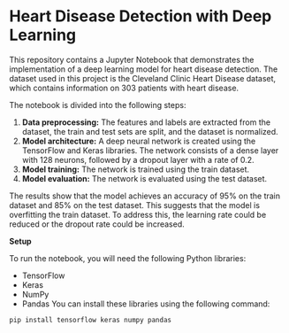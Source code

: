 # Heart Disease Detection with Deep Learning

This repository contains a Jupyter Notebook that demonstrates the implementation of a deep learning model for heart disease detection. The dataset used in this project is the Cleveland Clinic Heart Disease dataset, which contains information on 303 patients with heart disease.

The notebook is divided into the following steps:

1. **Data preprocessing:** The features and labels are extracted from the dataset, the train and test sets are split, and the dataset is normalized.
2. **Model architecture:** A deep neural network is created using the TensorFlow and Keras libraries. The network consists of a dense layer with 128 neurons, followed by a dropout layer with a rate of 0.2.
3. **Model training:** The network is trained using the train dataset.
4. **Model evaluation:** The network is evaluated using the test dataset.

The results show that the model achieves an accuracy of 95% on the train dataset and 85% on the test dataset. This suggests that the model is overfitting the train dataset. To address this, the learning rate could be reduced or the dropout rate could be increased.

**Setup**

To run the notebook, you will need the following Python libraries:

- TensorFlow
- Keras
- NumPy
- Pandas
You can install these libraries using the following command:

```
pip install tensorflow keras numpy pandas 
```

